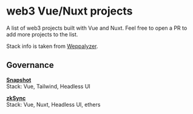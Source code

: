 # web3 Vue/Nuxt projects

A list of web3 projects built with Vue and Nuxt. Feel free to open a PR to add more projects to the list.

Stack info is taken from [Weppalyzer](https://www.wappalyzer.com/).

## Governance

**[Snapshot](https://snapshot.org/)**  
Stack: Vue, Tailwind, Headless UI

**[zkSync](https://zksync.io)**  
Stack: Vue, Nuxt, Headless UI, ethers
